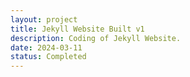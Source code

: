 ```yaml
---
layout: project
title: Jekyll Website Built v1
description: Coding of Jekyll Website.
date: 2024-03-11
status: Completed
---
```

